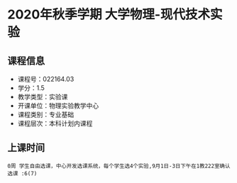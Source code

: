 # 2020年秋季学期 大学物理-现代技术实验 






## 课程信息

- 课程号：022164.03
- 学分：1.5
- 教学类型：实验课
- 开课单位：物理实验教学中心
- 课程类别：专业基础
- 课程层次：本科计划内课程

## 上课时间

```
0周 学生自由选课，中心开发选课系统，每个学生选4个实验,9月1日-3日下午在1教222室确认选课 :6(7)
```

